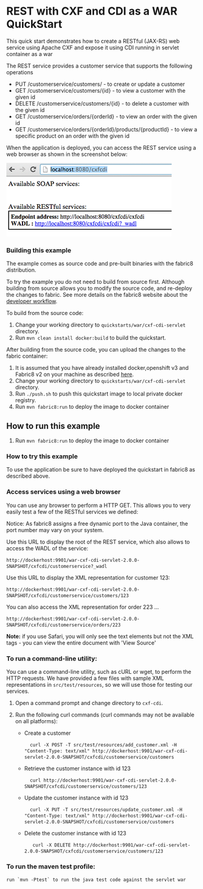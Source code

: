 # REST with CXF and CDI as a WAR QuickStart

This quick start demonstrates how to create a RESTful (JAX-RS) web service using Apache CXF and expose it using CDI running in servlet container as a war

The REST service provides a customer service that supports the following operations
 
- PUT /customerservice/customers/ - to create or update a customer
- GET /customerservice/customers/{id} - to view a customer with the given id
- DELETE /customerservice/customers/{id} - to delete a customer with the given id
- GET /customerservice/orders/{orderId} - to view an order with the given id
- GET /customerservice/orders/{orderId}/products/{productId} - to view a specific product on an order with the given id

When the application is deployed, you can access the REST service using a web browser as shown in the screenshot below:

![Standalone REST diagram](https://raw.githubusercontent.com/fabric8io/fabric8/master/docs/images/cxfcdi-rest.png)


### Building this example

The example comes as source code and pre-built binaries with the fabric8 distribution. 

To try the example you do not need to build from source first. Although building from source allows you to modify the source code, and re-deploy the changes to fabric. See more details on the fabric8 website about the [developer workflow](http://fabric8.io/gitbook/developer.html).

To build from the source code:

1. Change your working directory to `quickstarts/war/cxf-cdi-servlet` directory.
1. Run `mvn clean install docker:build` to build the quickstart.

After building from the source code, you can upload the changes to the fabric container:

1. It is assumed that you have already installed docker,openshift v3 and Fabric8 v2 on your machine as described [here](http://fabric8.io/v2/getStarted.html).
1. Change your working directory to `quickstarts/war/cxf-cdi-servlet` directory.
1. Run `./push.sh` to push this quickstart image to local private docker registry.
1. Run `mvn fabric8:run` to deploy the image to docker container


## How to run this example
1. Run `mvn fabric8:run` to deploy the image to docker container

### How to try this example

To use the application be sure to have deployed the quickstart in fabric8 as described above. 

### Access services using a web browser

You can use any browser to perform a HTTP GET.  This allows you to very easily test a few of the RESTful services we defined:

Notice: As fabric8 assigns a free dynamic port to the Java container, the port number may vary on your system.

Use this URL to display the root of the REST service, which also allows to access the WADL of the service:

    http://dockerhost:9901/war-cxf-cdi-servlet-2.0.0-SNAPSHOT/cxfcdi/customerservice?_wadl

Use this URL to display the XML representation for customer 123:

    http://dockerhost:9901/war-cxf-cdi-servlet-2.0.0-SNAPSHOT/cxfcdi/customerservice/customers/123

You can also access the XML representation for order 223 ...

    http://dockerhost:9901/war-cxf-cdi-servlet-2.0.0-SNAPSHOT/cxfcdi/customerservice/orders/223
 
**Note:** if you use Safari, you will only see the text elements but not the XML tags - you can view the entire document with 'View Source'


### To run a command-line utility:

You can use a command-line utility, such as cURL or wget, to perform the HTTP requests.  We have provided a few files with sample XML representations in `src/test/resources`, so we will use those for testing our services.

1. Open a command prompt and change directory to `cxf-cdi`.
2. Run the following curl commands (curl commands may not be available on all platforms):
    
    * Create a customer
 
            curl -X POST -T src/test/resources/add_customer.xml -H "Content-Type: text/xml" http://dockerhost:9901/war-cxf-cdi-servlet-2.0.0-SNAPSHOT/cxfcdi/customerservice/customers
  
    * Retrieve the customer instance with id 123
    
            curl http://dockerhost:9901/war-cxf-cdi-servlet-2.0.0-SNAPSHOT/cxfcdi/customerservice/customers/123

    * Update the customer instance with id 123
  
            curl -X PUT -T src/test/resources/update_customer.xml -H "Content-Type: text/xml" http://dockerhost:9901/war-cxf-cdi-servlet-2.0.0-SNAPSHOT/cxfcdi/customerservice/customers

    * Delete the customer instance with id 123
  
             curl -X DELETE http://dockerhost:9901/war-cxf-cdi-servlet-2.0.0-SNAPSHOT/cxfcdi/customerservice/customers/123

### To run the maven test profile:

    run `mvn -Ptest` to run the java test code against the servlet war
